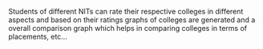 Students of different NITs can rate their respective colleges in different
aspects and based on their ratings graphs of colleges are generated and a
overall comparison graph which helps in comparing colleges in terms of
placements, etc...
